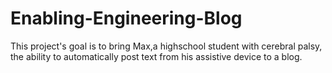 # Enabling-Engineering-Blog
This project's goal is to bring Max,a highschool student with cerebral palsy,
the ability to automatically post text from his assistive device to a blog.
